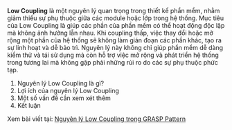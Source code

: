 **Low Coupling** là một nguyên lý quan trọng trong thiết kế phần mềm, nhằm giảm thiểu sự phụ thuộc giữa các module hoặc lớp trong hệ thống. Mục tiêu của Low Coupling là giúp các phần của phần mềm có thể hoạt động độc lập mà không ảnh hưởng lẫn nhau. Khi coupling thấp, việc thay đổi hoặc mở rộng một phần của hệ thống sẽ không làm gián đoạn các phần khác, tạo ra sự linh hoạt và dễ bảo trì. Nguyên lý này không chỉ giúp phần mềm dễ dàng kiểm thử và tái sử dụng mà còn hỗ trợ việc mở rộng và phát triển hệ thống trong tương lai mà không gặp phải những rủi ro do các sự phụ thuộc phức tạp.

1. Nguyên lý Low Coupling là gì?
2. Lợi ích của nguyên lý Low Coupling
3. Một số vấn đề cần xem xét thêm
4. Kết luận

Xem bài viết tại: [Nguyên lý Low Coupling trong GRASP Pattern](https://dev.to/hcmute_project_988df1c63c/nguyen-ly-low-coupling-trong-grasp-pattern-1732)
